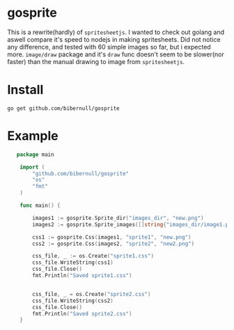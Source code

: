 # gosprite

This is a rewrite(hardly) of `spritesheetjs`.
I wanted to check out golang and aswell compare it's speed to nodejs in making spritesheets.
Did not notice any difference, and tested with 60 simple images so far, but i expected more.
`image/draw` package and it's `draw` func doesn't seem to be slower(nor faster) than the manual drawing to image from `spritesheetjs`.

# Install

`go get github.com/bibernull/gosprite`

# Example

```go
   package main

    import (
        "github.com/bibernull/gosprite"
        "os"
        "fmt"
    )

    func main() {

        images1 := gosprite.Sprite_dir("images_dir", "new.png")
        images2 := gosprite.Sprite_images([]string{"images_dir/image1.png", "images_dir/image2.png"}, "new2.png")

        css1 := gosprite.Css(images1, "sprite1", "new.png")
        css2 := gosprite.Css(images2, "sprite2", "new2.png")

        css_file, _ := os.Create("sprite1.css")
        css_file.WriteString(css1)
        css_file.Close()
        fmt.Println("Saved sprite1.css")


        css_file, _ = os.Create("sprite2.css")
        css_file.WriteString(css2)
        css_file.Close()
        fmt.Println("Saved sprite2.css")
    }
```
